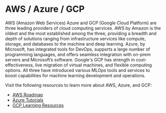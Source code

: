 # AWS / Azure / GCP

AWS (Amazon Web Services) Azure and GCP (Google Cloud Platform) are three leading providers of cloud computing services. AWS by Amazon is the oldest and the most established among the three, providing a breadth and depth of solutions ranging from infrastructure services like compute, storage, and databases to the machine and deep learning. Azure, by Microsoft, has integrated tools for DevOps, supports a large number of programming languages, and offers seamless integration with on-prem servers and Microsoft’s software. Google's GCP has strength in cost-effectiveness, live migration of virtual machines, and flexible computing options. All three have introduced various MLOps tools and services to boost capabilities for machine learning development and operations.

Visit the following resources to learn more about AWS, Azure, and GCP:

- [AWS Roadmap](https://roadmap.sh/aws)
- [Azure Tutorials](https://docs.microsoft.com/en-us/learn/azure/)
- [GCP Learning Resources](https://cloud.google.com/training)